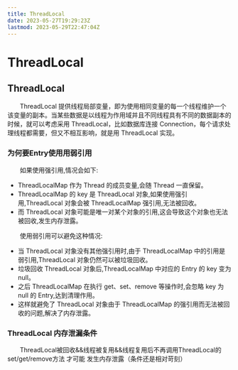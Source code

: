 ```yaml
---
title: ThreadLocal
date: 2023-05-27T19:29:23Z
lastmod: 2023-05-29T22:47:04Z
---
```


# ThreadLocal

## ThreadLocal

　　ThreadLocal 提供线程局部变量，即为使用相同变量的每一个线程维护一个该变量的副本。当某些数据是以线程为作用域并且不同线程具有不同的数据副本的时候，就可以考虑采用 ThreadLocal，比如数据库连接 Connection，每个请求处理线程都需要，但又不相互影响，就是用 ThreadLocal 实现。

### 为何要Entry使用用弱引用

　　如果使用强引用,情况会如下:

* ThreadLocalMap 作为 Thread 的成员变量,会随 Thread 一直保留。
* ThreadLocalMap 的 key 是 ThreadLocal 对象,如果使用强引用,ThreadLocal 对象会被 ThreadLocalMap 强引用,无法被回收。
* 而 ThreadLocal 对象可能是唯一对某个对象的引用,这会导致这个对象也无法被回收,发生内存泄露。

　　使用弱引用可以避免这种情况:

* 当 ThreadLocal 对象没有其他强引用时,由于 ThreadLocalMap 中的引用是弱引用,ThreadLocal 对象仍然可以被垃圾回收。
* 垃圾回收 ThreadLocal 对象后,ThreadLocalMap 中对应的 Entry 的 key 变为 null。
* 之后 ThreadLocalMap 在执行 get、set、remove 等操作时,会忽略 key 为 null 的 Entry,达到清理作用。
* 这样就避免了 ThreadLocal 对象由于 ThreadLocalMap 的强引用而无法被回收的问题,解决了内存泄露。

### ThreadLocal 内存泄漏条件

　　ThreadLocal被回收&&线程被复用&&线程复用后不再调用ThreadLocal的set/get/remove方法 才可能 发生内存泄露（条件还是相对苛刻）

